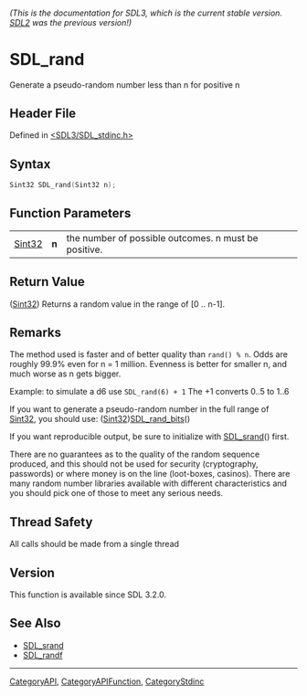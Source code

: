 ###### (This is the documentation for SDL3, which is the current stable version. [SDL2](https://wiki.libsdl.org/SDL2/) was the previous version!)
# SDL_rand

Generate a pseudo-random number less than n for positive n

## Header File

Defined in [<SDL3/SDL_stdinc.h>](https://github.com/libsdl-org/SDL/blob/main/include/SDL3/SDL_stdinc.h)

## Syntax

```c
Sint32 SDL_rand(Sint32 n);
```

## Function Parameters

|                  |       |                                                      |
| ---------------- | ----- | ---------------------------------------------------- |
| [Sint32](Sint32) | **n** | the number of possible outcomes. n must be positive. |

## Return Value

([Sint32](Sint32)) Returns a random value in the range of [0 .. n-1].

## Remarks

The method used is faster and of better quality than `rand() % n`. Odds are
roughly 99.9% even for n = 1 million. Evenness is better for smaller n, and
much worse as n gets bigger.

Example: to simulate a d6 use `SDL_rand(6) + 1` The +1 converts 0..5 to
1..6

If you want to generate a pseudo-random number in the full range of
[Sint32](Sint32), you should use:
([Sint32](Sint32))[SDL_rand_bits](SDL_rand_bits)()

If you want reproducible output, be sure to initialize with
[SDL_srand](SDL_srand)() first.

There are no guarantees as to the quality of the random sequence produced,
and this should not be used for security (cryptography, passwords) or where
money is on the line (loot-boxes, casinos). There are many random number
libraries available with different characteristics and you should pick one
of those to meet any serious needs.

## Thread Safety

All calls should be made from a single thread

## Version

This function is available since SDL 3.2.0.

## See Also

- [SDL_srand](SDL_srand)
- [SDL_randf](SDL_randf)

----
[CategoryAPI](CategoryAPI), [CategoryAPIFunction](CategoryAPIFunction), [CategoryStdinc](CategoryStdinc)

